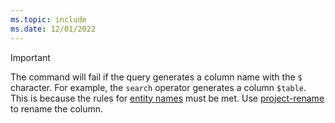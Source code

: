 ```yaml
---
ms.topic: include
ms.date: 12/01/2022
---
```


> [!IMPORTANT]
> The command will fail if the query generates a column name with the `$` character. For example, the `search` operator generates a column `$table`. This is because the rules for [entity names](../../query/schema-entities/entity-names.md) must be met. Use [project-rename](../../query/projectrenameoperator.md) to rename the column.
